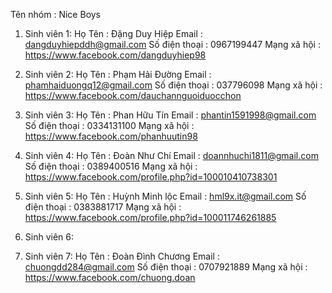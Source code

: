 ﻿Tên nhóm : Nice Boys

1. Sinh viên 1:
    Họ Tên : Đặng Duy Hiệp
    Email : dangduyhiepddh@gmail.com
    Số điện thoại : 0967199447 
    Mạng xã hội : https://www.facebook.com/dangduyhiep98
2. Sinh viên 2:
    Họ Tên : Phạm Hải Đường
    Email : phamhaiduongq12@gmail.com
    Số điện thoại : 037796098 
    Mạng xã hội : https://www.facebook.com/dauchannguoiduocchon
3. Sinh viên 3:
    Họ Tên : Phan Hữu Tín
    Email : phantin1591998@gmail.com
    Số điện thoại : 0334131100
    Mạng xã hội : https://www.facebook.com/phanhuutin98
4. Sinh viên 4:
    Họ Tên : Đoàn Như Chí
    Email : doannhuchi1811@gmail.com
    Số điện thoại : 0389400516
    Mạng xã hội : https://www.facebook.com/profile.php?id=100010410738301
5. Sinh viên 5:
    Họ Tên : Huỳnh Minh lộc
    Email : hml9x.it@gmail.com
    Số điện thoại : 0383881717
    Mạng xã hội : https://www.facebook.com/profile.php?id=100011746261885
    
6. Sinh viên 6:
7. Sinh viên 7:
    Họ Tên : Đoàn Đình Chương
    Email : chuongdd284@gmail.com
    Số điện thoại : 0707921889 
    Mạng xã hội : https://www.facebook.com/chuong.doan
